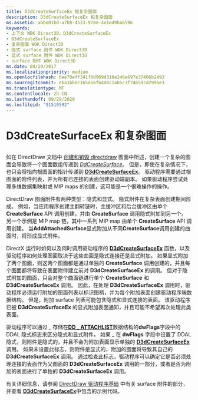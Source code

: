```yaml
---
title: D3dCreateSurfaceEx 和复杂图面
description: D3dCreateSurfaceEx 和复杂图面
ms.assetid: aabe01bd-a7b8-4533-970e-4e1e49ba6596
keywords:
- 上下文 WDK Direct3D，D3dCreateSurfaceEx
- D3dCreateSurfaceEx
- 复杂图面 WDK Direct3D
- 隐式 surface 附件 WDK Direct3D
- 显式 surface 附件 WDK Direct3D
- surface 附件 WDK Direct3D
ms.date: 04/20/2017
ms.localizationpriority: medium
ms.openlocfilehash: 6ae70eff341f0d969d310e246e697e37406b2493
ms.sourcegitcommit: eba1bbec165d56f64d4c1ab5c3f7465dcd299ae3
ms.translationtype: MT
ms.contentlocale: zh-CN
ms.lasthandoff: 09/29/2020
ms.locfileid: "91510592"
---
```

# <a name="d3dcreatesurfaceex-and-complex-surfaces"></a>D3dCreateSurfaceEx 和复杂图面


## <span id="ddk_d3dcreatesurfaceex_and_complex_surfaces_gg"></span><span id="DDK_D3DCREATESURFACEEX_AND_COMPLEX_SURFACES_GG"></span>


如在 DirectDraw 文档中 [创建和销毁 directdraw](creating-and-destroying-directdraw-surfaces.md) 图面中所述，创建一个复杂的图面会导致将一个图面数组传递到 [*DdCreateSurface*](/previous-versions/windows/hardware/drivers/ff549263(v=vs.85))。 但是，即使在复杂情况下，也只会将指向根图面的指针传递到 [**D3dCreateSurfaceEx**](/windows/win32/api/ddrawint/nc-ddrawint-pdd_createsurfaceex)。 驱动程序需要通过根图面的附件列表，并为所有已连接的表面创建驱动端副本。 如果驱动程序尝试处理多维数据集映射或 MIP maps 的创建，这可能是一个很难操作的操作。

DirectDraw 图面附件有两种类型：隐式和显式。 隐式附件在复杂表面创建期间形成。 例如，当应用程序创建主翻转链时，主缓冲区和后台缓冲区由单个 **CreateSurface** API 调用创建，并由 **CreateSurface** 调用隐式附加到另一个。 另一个示例是 MIP map 链，其中一系列 MIP map 由单个 **CreateSurface** API 调用创建。 当**AddAttachedSurface**显式附加从不同**CreateSurface**调用创建的曲面时，将形成显式附件。

DirectX 运行时如何以及何时调用驱动程序的 [**D3dCreateSurfaceEx**](/windows/win32/api/ddrawint/nc-ddrawint-pdd_createsurfaceex) 函数，以及驱动程序如何处理图面取决于这些曲面是隐式连接还是显式附加。 如果显式附加了两个图面，则这两个图面都是通过单独的 **CreateSurface** 调用创建的，并且每个图面都将导致在表面附件建立前对 **D3dCreateSurfaceEx** 的调用。 但对于隐式附加的图面，只会对整个曲面链进行单个 **CreateSurface** 和 **D3dCreateSurfaceEx** 调用。 因此，在处理 **D3dCreateSurfaceEx** 调用时，驱动程序必须运行附加的图面列表以标识图柄，并为每个附加表面创建驱动程序端数据结构。 但是，附加 surface 列表可能包含隐式和显式连接的表面。 该驱动程序已被 **D3dCreateSurfaceEx** 的显式附加表面通知，并且可能不希望再次处理此类表面。

驱动程序可以通过 \_ 存储在[**DD \_ ATTACHLIST**](/windows/win32/api/ddrawint/ns-ddrawint-dd_attachlist)数据结构的**dwFlags**字段中的 DDAL 隐式标志来区分隐式和显式附件。 如果 \_ 在 **dwFlags** 字段中设置了 DDAL 隐式，则附件是隐式的，并且不会为附加表面显示单独的 [**D3dCreateSurfaceEx**](/windows/win32/api/ddrawint/nc-ddrawint-pdd_createsurfaceex) 调用。 如果未设置此标志，则附件是显式的，附加的图面将导致其自己的 **D3dCreateSurfaceEx** 调用。 通过检查此标志，驱动程序可以确定它是否必须处理连接的表面作为父图面的 **D3dCreateSurfaceEx** 调用的一部分，或者是否为附加的表面进行了单独的 **D3dCreateSurfaceEx** 调用。

有关详细信息，请参阅 [DirectDraw 驱动程序基础](directdraw-driver-fundamentals.md) 中有关 surface 附件的部分，并查看 [**D3dCreateSurfaceEx**](/windows/win32/api/ddrawint/nc-ddrawint-pdd_createsurfaceex)中包含的示例代码。

 

